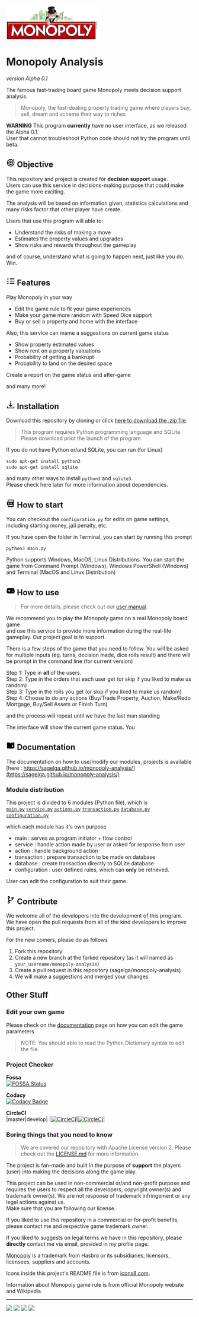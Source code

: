 ![](img/monopoly-logo.png)
# Monopoly Analysis
*version Alpha 0.1*

The famous fast-trading board game Monopoly meets decision support analysis.

> Monopoly, the fast-dealing property trading game where players buy, sell, dream and scheme their way to riches

**WARNING** This program **currently** have no user interface, as we released the Alpha 0.1.<br>
User that cannot troubleshoot Python code should not try the program until beta.

## ![](img/icons8-goal-24.png) Objective
This repository and project is created for **decision support** usage.<br>
Users can use this service in decisions-making purpose that could make the game more exciting.

The analysis will be based on information given, statistics calculations and many risks factor that other player have create.

Users that use this program will able to:
- Understand the risks of making a move
- Estimates the property values and upgrades
- Show risks and rewards throughout the gameplay

and of course, understand what is going to happen next, just like you do. Win.

## ![](img/icons8-features-list-24.png) Features
Play Monopoly in your way
- Edit the game rule to fit your game experiences
- Make your game more random with Speed Dice support
- Buy or sell a property and home with the interface

Also, this service can mame a suggestions on current game status
- Show property estimated values
- Show rent on a property valuations
- Probability of getting a bankrupt
- Probability to land on the desired space

Create a report on the game status and after-game

and many more!

## ![](img/icons8-downloading-updates-24.png) Installation
Download this repository by cloning or click [here to download the .zip file](https://github.com/sagelga/monopoly-analysis/archive/master.zip).

> This program requires Python programming language and SQLite. Please download prior the launch of the program.

If you do not have Python or/and SQLite, you can run (for Linux)
```
sudo apt-get install python3
sudo apt-get install sqlite
```
and many other ways to install `python3` and `sqlite3`.<br>
Please check here later for more information about dependencies.

## ![](img/icons8-exe-24.png) How to start
You can checkout the `configuration.py` for edits on game settings, including starting money, jail penalty, etc.

If you have open the folder in Terminal, you can start by running this prompt
```
python3 main.py
```

Python supports Windows, MacOS, Linux Distributions. You can start the game from Command Prompt (Windows), Windows PowerShell (Windows) and Terminal (MacOS and Linux Distribution)

## ![](img/icons8-game-controller-24.png) How to use
> For more details, please check out our [user manual](https://sagelga.github.io/monopoly-analysis/).

We recommend you to play the Monopoly game on a real Monopoly board game <br>
and use this service to provide more information during the real-life gameplay. Our project goal is to support.

There is a few steps of the game that you need to follow. You will be asked for multiple inputs (eg. turns, decision made, dice rolls result) and there will be prompt in the command line (for current version)

Step 1: Type in **all** of the users.<br>
Step 2: Type in the orders that each user get (or skip if you liked to make us random)<br>
Step 3: Type in the rolls you get (or skip if you liked to make us random)<br>
Step 4: Choose to do any actions (Buy/Trade Property, Auction, Make/Redo Mortgage, Buy/Sell Assets or Finish Turn)<br>

and the process will repeat until we have the last man standing

The interface will show the current game status. You

## ![](img/icons8-user-manual-24.png) Documentation
The documentation on how to use/modify our modules, projects is available [here : https://sagelga.github.io/monopoly-analysis/](https://sagelga.github.io/monopoly-analysis/)

### Module distribution
This project is divided to 6 modules (Python file), which is<br>
[`main.py`](https://github.com/sagelga/monopoly-analysis/blob/master/main.py)
[`service.py`](https://github.com/sagelga/monopoly-analysis/blob/master/service.py)
[`actions.py`](https://github.com/sagelga/monopoly-analysis/blob/master/actions.py)
[`transaction.py`](https://github.com/sagelga/monopoly-analysis/blob/master/transaction.py)
[`database.py`](https://github.com/sagelga/monopoly-analysis/blob/master/database.py)
[`configuration.py`](https://github.com/sagelga/monopoly-analysis/blob/master/configuration.py)

which each module has it's own purpose
- main          : serves as program initiator + flow control
- service       : handle action made by user or asked for response from user
- action        : handle background action
- transaction   : prepare transaction to be made on database
- database      : create transaction directly to SQLite database
- configuration : user defined rules, which can **only** be retrieved.

User can edit the configuration to suit their game.

## ![](img/icons8-code-fork-24.png) Contribute
We welcome all of the developers into the development of this program.<br>
We have open the pull requests from all of the kind developers to improve this project.

For the new comers, please do as follows
1. Fork this repository
2. Create a new branch at the forked repository (as it will named as `your_username/monopoly-analysis`)
3. Create a pull request in this repository (sagelga/monopoly-analysis)
4. We will make a suggestions and merged your changes

## Other Stuff
### Edit your own game
Please check on the [documentation](https://github.com/sagelga/monopoly-analysis/wiki/Configurations) page on how you can edit the game parameters

> NOTE: You should able to read the Python Dictionary syntax to edit the file.

### Project Checker
**Fossa**<br>
[![FOSSA Status](https://app.fossa.io/api/projects/git%2Bgithub.com%2Fsagelga%2Fmonopoly-analysis.svg?type=large)](https://app.fossa.io/projects/git%2Bgithub.com%2Fsagelga%2Fmonopoly-analysis?ref=badge_large)

**Codacy**<br>
[![Codacy Badge](https://api.codacy.com/project/badge/Grade/600b857dd7eb47198768a3031efdb888)](https://www.codacy.com/app/sagelga/monopoly-analysis?utm_source=github.com&amp;utm_medium=referral&amp;utm_content=sagelga/monopoly-analysis&amp;utm_campaign=Badge_Grade)

**CircleCI**<br>
|master|develop|
|[![CircleCI](https://circleci.com/gh/sagelga/monopoly-analysis/tree/master.svg?style=svg)](https://circleci.com/gh/sagelga/monopoly-analysis/tree/master)|[![CircleCI](https://circleci.com/gh/sagelga/monopoly-analysis/tree/develop.svg?style=svg)](https://circleci.com/gh/sagelga/monopoly-analysis/tree/develop)|

### Boring things that you need to know
> We are covered our repository with Apache License version 2. Please check out the [LICENSE.md]() for more information.

The project is fan-made and built in the purpose of **support** the players (user) into making the decisions along the game play.

This project can be used in non-commercial or/and non-profit purpose and requires the users to respect all the developers, copyright owner(s) and trademark owner(s). We are not response of trademark infringement or any legal actions against us.<br>
Make sure that you are following our license.

If you liked to use this repository in a commercial or for-profit benefits, please contact me and respective game trademark owner.

If you liked to suggests on legal terms we have in this repository, please **directly** contact me via email, provided in my profile page.

[Monopoly](https://www.hasbro.com/en-us/brands/monopoly) is a trademark from Hasbro or its subsidiaries, licensors, licensees, suppliers and accounts.<br>

Icons inside this project's README file is from [icons8.com](icons8.com).

Information about Monopoly game rule is from official Monopoly website and Wikipedia.

---

[![](https://forthebadge.com/images/badges/60-percent-of-the-time-works-every-time.svg)](https://forthebadge.com)
[![](https://forthebadge.com/images/badges/contains-cat-gifs.svg)](https://forthebadge.com)
[![](https://forthebadge.com/images/badges/made-with-python.svg)](https://forthebadge.com)
[![](https://forthebadge.com/images/badges/powered-by-netflix.svg)](https://forthebadge.com)
